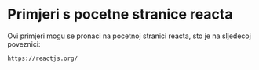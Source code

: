 # Primjeri s pocetne stranice reacta

Ovi primjeri mogu se pronaci na pocetnoj stranici reacta, sto je na sljedecoj poveznici:

`https://reactjs.org/`